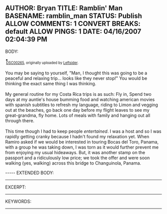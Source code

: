 AUTHOR: Bryan
TITLE: Ramblin' Man
BASENAME: ramblin_man
STATUS: Publish
ALLOW COMMENTS: 1
CONVERT BREAKS: __default__
ALLOW PINGS: 1
DATE: 04/16/2007 02:04:39 PM
-----
BODY:
<style type="text/css">
.flickr-photo { border: solid 2px #000000; }
.flickr-yourcomment { }
.flickr-frame { text-align: left; padding: 3px; }
.flickr-caption { font-size: 0.8em; margin-top: 0px; }
</style>

<div class="flickr-frame">
	<a href="http://www.flickr.com/photos/leftsider/457660799/" title="photo sharing"><img src="http://farm1.static.flickr.com/241/457660799_bda0bee3f3.jpg" class="flickr-photo" alt="" /></a>
<br />
	<span class="flickr-caption"><a href="http://www.flickr.com/photos/leftsider/457660799/">DSC00265</a>, originally uploaded by <a href="http://www.flickr.com/people/leftsider/">Leftsider</a>.</span>
</div>
				
<p class="flickr-yourcomment">
	You may be saying to yourself, "Man, I thought this was going to be a peaceful and relaxing trip... looks like they never stop!" You would be thinking the exact same thing I was thinking.<br />
<br />
My general routine for my Costa Rica trips is as such: Fly in, Spend two days at my auntie's house bumming food and watching american movies with spanish subtitles to refresh my language, riding to Limon and vegging out at the beaches, go back one day before my flight leaves to see my great-grandma, fly home. Lots of meals with family and hanging out all through there.<br />
<br />
This time though I had to keep people <em> entertained</em>. I was a host and so I was rapidly getting cranky because I hadn't found my relaxation yet. When Ramiro asked if we would be interested in touring Bocas del Toro, Panama, with a group he was taking down, I was torn as it would further prevent me from enjoying my usual hideaways. But, it was another stamp on the passport and a ridiculously low price; we took the offer and were soon walking (yes, walking) across this bridge to Changuinola, Panama.
</p>
-----
EXTENDED BODY:

-----
EXCERPT:

-----
KEYWORDS:

-----


